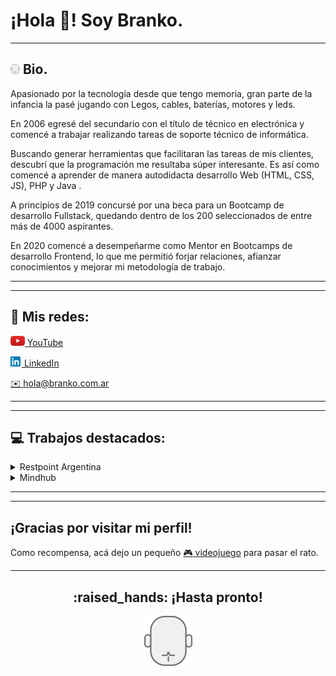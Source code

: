 # ¡Hola :wave:! Soy **Branko**.
---

## <img src="assets/branko_15x16.png"> Bio. </h2>

Apasionado por la tecnología desde que tengo memoria, gran parte de la infancia la pasé jugando con Legos, cables, baterías, motores y leds.

En 2006 egresé del secundario con el título de técnico en electrónica y comencé a trabajar realizando tareas de soporte técnico de informática.

Buscando generar herramientas que facilitaran las tareas de mis clientes, descubrí que la programación me resultaba súper interesante. Es así como comencé a aprender de manera autodidacta desarrollo Web (HTML, CSS, JS), PHP y Java .

A principios de 2019 concursé por una beca para un Bootcamp de desarrollo Fullstack, quedando dentro de los 200 seleccionados de entre más de 4000 aspirantes. 

En 2020 comencé a desempeñarme como Mentor en Bootcamps de desarrollo Frontend, lo que me permitió forjar relaciones, afianzar conocimientos y mejorar mi metodología de trabajo.

---
---

## :link: Mis redes:

<!-- ~~www.branko.com.ar~~ (En construcción) -->

[<img src="assets/youtube.png" height="16"> YouTube](https://youtube.com/brankoh "Acá subo mis tutoriales")

[<img src="assets/linkedin_18x16.png"> LinkedIn][linkedin]

[:envelope: hola@branko.com.ar](mailto:hola@branko.com.ar)


---
---

## :computer: Trabajos destacados:




<details>
<summary>Restpoint Argentina</summary>

<img src="assets/restpoint_63x80.png">

Fundador | 2009 - presente

Reparación de equipos informáticos, celulares, monitores. 

Soporte técnico de redes, software y hardware.

https://www.restpoint.com.ar
 
</details>


<details>
<summary>Mindhub</summary>

<img src="assets/mindhub_160x80.jpg">

Mentor FrontEnd | 2020 - presente

Dictado de workshops y acompañamiento de los alumnos a lo largo de la cursada.

Junto con mi colega recopilamos algunos ejemplos utilizados en clase para que los alumnos los tengan al alcance de la mano:

https://brankohbk.github.io/snippets/
 
</details>

---
---

## ¡Gracias por visitar mi perfil!

Como recompensa, acá dejo un pequeño [:video_game: videojuego][webario] para pasar el rato.

---

<h2 align="center">:raised_hands: ¡Hasta pronto!</h2>

<p align="center">
  <img src="assets/branko_67x80.png">
</p>


<!-- Referencias -->
[linkedin]: https://www.linkedin.com/in/branko-haberkon/
[webario]: https://brankohbk.github.io/webario/index.html
